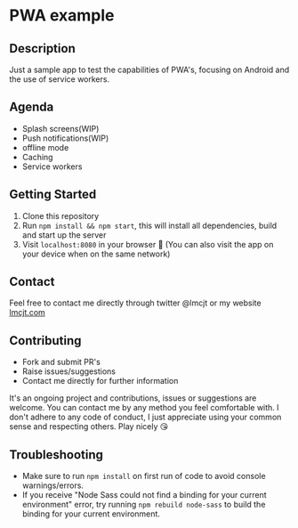 # PWA example

## Description
Just a sample app to test the capabilities of PWA's, focusing on Android and the use of service workers.

## Agenda
* Splash screens(WIP)
* Push notifications(WIP)
* offline mode
* Caching
* Service workers

## Getting Started
1. Clone this repository
2. Run `npm install && npm start`, this will install all dependencies, build and start up the server
3. Visit `localhost:8080` in your browser :rocket: (You can also visit the app on your device when on the same network)

## Contact
Feel free to contact me directly through twitter @lmcjt or my website [lmcjt.com](http://lmcjt.com)

## Contributing
- Fork and submit PR's
- Raise issues/suggestions
- Contact me directly for further information

It's an ongoing project and contributions, issues or suggestions are welcome. You can contact me by any method you feel comfortable with. I don't adhere to any code of conduct, I just appreciate using your common sense and respecting others. Play nicely :kissing_heart:

## Troubleshooting
- Make sure to run `npm install` on first run of code to avoid console warnings/errors.
- If you receive "Node Sass could not find a binding for your current environment" error, try running `npm rebuild node-sass` to build the binding for your current environment.
